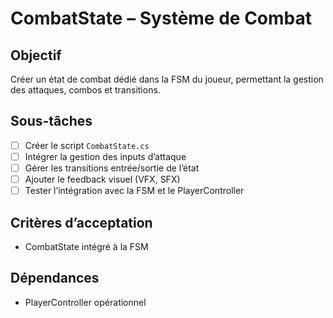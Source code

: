 # CombatState – Système de Combat

## Objectif

Créer un état de combat dédié dans la FSM du joueur, permettant la gestion des attaques, combos et transitions.

## Sous-tâches

- [ ] Créer le script `CombatState.cs`
- [ ] Intégrer la gestion des inputs d’attaque
- [ ] Gérer les transitions entrée/sortie de l’état
- [ ] Ajouter le feedback visuel (VFX, SFX)
- [ ] Tester l’intégration avec la FSM et le PlayerController

## Critères d’acceptation

- CombatState intégré à la FSM

## Dépendances

- PlayerController opérationnel
